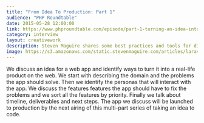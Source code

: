 ```yaml
---
title: "From Idea To Production: Part 1"
audience: "PHP Roundtable"
date: 2015-05-28 12:00:00
link: https://www.phproundtable.com/episode/part-1-turning-an-idea-into-code-for-production
category: interview
layout: creativework
description: Steven Maguire shares some best practices and tools for discovering requirements for a green field minimum viable product
image: https://s3.amazonaws.com/static.stevenmaguire.com/articles/laravel-ci.jpg
---
```


We discuss an idea for a web app and identify ways to turn it into a real-life product on the web. We start with describing the domain and the problems the app should solve. Then we identify the personas that will interact with the app. We discuss the features features the app should have to fix the problems and we sort all the features by priority. Finally we talk about timeline, deliverables and next steps. The app we discuss will be launched to production by the next airing of this multi-part series of taking an idea to code.
